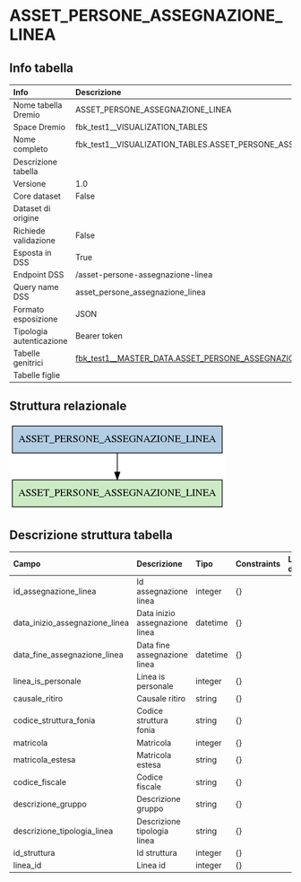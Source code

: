 # ASSET_PERSONE_ASSEGNAZIONE_LINEA

## Info tabella

| Info                     | Descrizione                                                                                                                                   |
|:-------------------------|:----------------------------------------------------------------------------------------------------------------------------------------------|
| Nome tabella Dremio      | ASSET_PERSONE_ASSEGNAZIONE_LINEA                                                                                                              |
| Space Dremio             | fbk_test1__VISUALIZATION_TABLES                                                                                                               |
| Nome completo            | fbk_test1__VISUALIZATION_TABLES.ASSET_PERSONE_ASSEGNAZIONE_LINEA                                                                              |
| Descrizione tabella      |                                                                                                                                               |
| Versione                 | 1.0                                                                                                                                           |
| Core dataset             | False                                                                                                                                         |
| Dataset di origine       |                                                                                                                                               |
| Richiede validazione     | False                                                                                                                                         |
| Esposta in DSS           | True                                                                                                                                          |
| Endpoint DSS             | /asset-persone-assegnazione-linea                                                                                                             |
| Query name DSS           | asset_persone_assegnazione_linea                                                                                                              |
| Formato esposizione      | JSON                                                                                                                                          |
| Tipologia autenticazione | Bearer token                                                                                                                                  |
| Tabelle genitrici        | [fbk_test1__MASTER_DATA.ASSET_PERSONE_ASSEGNAZIONE_LINEA](/Documentation/fbk_test1__MASTER_DATA/ASSET_PERSONE_ASSEGNAZIONE_LINEA/markdown.md) |
| Tabelle figlie           |                                                                                                                                               |

## Struttura relazionale

![ASSET_PERSONE_ASSEGNAZIONE_LINEA](./graph_png.png)

## Descrizione struttura tabella

| Campo                          | Descrizione                    | Tipo     | Constraints   | Linked data   | errors   |
|:-------------------------------|:-------------------------------|:---------|:--------------|:--------------|:---------|
| id_assegnazione_linea          | Id assegnazione linea          | integer  | {}            |               | {}       |
| data_inizio_assegnazione_linea | Data inizio assegnazione linea | datetime | {}            |               | {}       |
| data_fine_assegnazione_linea   | Data fine assegnazione linea   | datetime | {}            |               | {}       |
| linea_is_personale             | Linea is personale             | integer  | {}            |               | {}       |
| causale_ritiro                 | Causale ritiro                 | string   | {}            |               | {}       |
| codice_struttura_fonia         | Codice struttura fonia         | string   | {}            |               | {}       |
| matricola                      | Matricola                      | integer  | {}            |               | {}       |
| matricola_estesa               | Matricola estesa               | string   | {}            |               | {}       |
| codice_fiscale                 | Codice fiscale                 | string   | {}            |               | {}       |
| descrizione_gruppo             | Descrizione gruppo             | string   | {}            |               | {}       |
| descrizione_tipologia_linea    | Descrizione tipologia linea    | string   | {}            |               | {}       |
| id_struttura                   | Id struttura                   | integer  | {}            |               | {}       |
| linea_id                       | Linea id                       | integer  | {}            |               | {}       |
